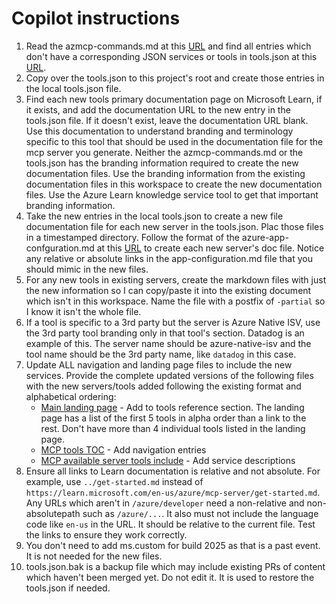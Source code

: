 # Copilot instructions

1. Read the azmcp-commands.md at this [URL](https://github.com/Azure/azure-mcp/blob/main/docs/azmcp-commands.md) and find all entries which don't have a corresponding JSON services or tools in tools.json at this [URL](https://github.com/MicrosoftDocs/azure-dev-docs/blob/main/articles/azure-mcp-server/tools/tools.json).
2. Copy over the tools.json to this project's root and create those entries in the local tools.json file.
3. Find each new tools primary documentation page on Microsoft Learn, if it exists, and add the  documentation URL to the new entry in the tools.json file. If it doesn't exist, leave the documentation URL blank. Use this documentation to understand branding and terminology specific to this tool that should be used in the documentation file for the mcp server you generate. Neither the azmcp-commands.md or the tools.json has the branding information required to create the new documentation files. Use the branding information from the existing documentation files in this workspace to create the new documentation files. Use the Azure Learn knowledge service tool to get that important branding information.
4. Take the new entries in the local tools.json to create a new file documentation file for each new server in the tools.json. Plac those files in a timestamped directory. Follow the format of the azure-app-confguration.md at this [URL](https://github.com/MicrosoftDocs/azure-dev-docs/blob/main/articles/azure-mcp-server/tools/app-configuration.md) to create each new server's doc file. Notice any relative or absolute links in the app-configuration.md file that you should mimic in the new files. 
5. For any new tools in existing servers, create the markdown files with just the new information so I can copy/paste it into the existing document which isn't in this workspace. Name the file with a postfix of `-partial` so I know it isn't the whole file.
6. If a tool is specific to a 3rd party but the server is Azure Native ISV, use the 3rd party tool branding only in that tool's section. Datadog is an example of this. The server name should be azure-native-isv and the tool name should be the 3rd party name, like `datadog` in this case.
7. Update ALL navigation and landing page files to include the new services. Provide the complete updated versions of the following files with the new servers/tools added following the existing format and alphabetical ordering:
    * [Main landing page](https://github.com/MicrosoftDocs/azure-dev-docs/blob/main/articles/azure-mcp-server/index.yml) - Add to tools reference section. The landing page has a list of the first 5 tools in alpha order than a link to the rest. Don't have more than 4 individual tools listed in the landing page.
    * [MCP tools TOC](https://github.com/MicrosoftDocs/azure-dev-docs/blob/main/articles/azure-mcp-server/TOC.yml) - Add navigation entries
    * [MCP available server tools include](https://github.com/MicrosoftDocs/azure-dev-docs/blob/main/articles/azure-mcp-server/includes/tools/supported-azure-services.md) - Add service descriptions
8. Ensure all links to Learn documentation is relative and not absolute. For example, use `../get-started.md` instead of `https://learn.microsoft.com/en-us/azure/mcp-server/get-started.md`. Any URLs which aren't in `/azure/developer` need a non-relative and non-absolutepath such as `/azure/...`. It also must not include the language code like `en-us` in the URL. It should be relative to the current file. Test the links to ensure they work correctly.
9. You don't need to add ms.custom for build 2025 as that is a past event. It is not needed for the new files.
10. tools.json.bak is a backup file which may include existing PRs of content which haven't been merged yet. Do not edit it. It is used to restore the tools.json if needed.
